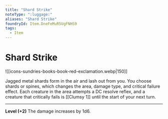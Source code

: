 ```yaml
---
title: "Shard Strike"
noteType: ":luggage:"
aliases: "Shard Strike"
foundryId: Item.DneFeMuR5UgFNHS9
tags:
  - Item
---
```


# Shard Strike
![[icons-sundries-books-book-red-exclamation.webp|150]]

Jagged metal shards form in the air and lash out from you. You choose shards or spines, which changes the area, damage type, and critical failure effect. Each creature in the area attempts a DC resolve reflex, and a creature that critically fails is [[Clumsy 1]] until the start of your next turn.

* * *

**Level (+2)** The damage increases by 1d6.
